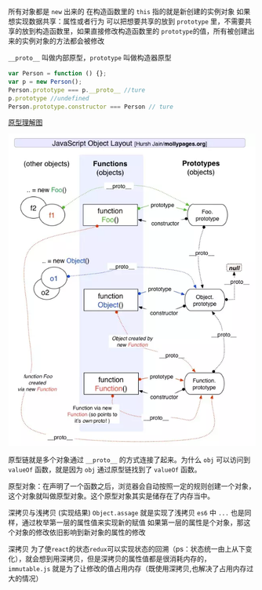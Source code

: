 所有对象都是 `new` 出来的
在构造函数里的 `this` 指的就是新创建的实例对象
如果想实现数据共享：属性或者行为
可以把想要共享的放到 `prototype` 里，不需要共享的放到构造函数里，如果直接修改构造函数里的 `prototype`的值，所有被创建出来的实例对象的方法都会被修改

`__proto__`  叫做内部原型，`prototype` 叫做构造器原型


```js
var Person = function () {};
var p = new Person();
Person.prototype === p.__proto__ //ture
p.prototype //undefined
Person.prototype.constructor === Person // ture
```

[原型理解图](https://user-gold-cdn.xitu.io/2018/11/16/1671d387e4189ec8?imageView2/0/w/1280/h/960/format/webp/ignore-error/1)

![](./proto.jpg)

原型链就是多个对象通过 `__proto__` 的方式连接了起来。为什么 `obj` 可以访问到 `valueOf` 函数，就是因为 `obj` 通过原型链找到了 `valueOf` 函数。

原型对象：在声明了一个函数之后，浏览器会自动按照一定的规则创建一个对象，这个对象就叫做原型对象。这个原型对象其实是储存在了内存当中。

深拷贝与浅拷贝 (实现结果)
`Object.assage` 就是实现了浅拷贝 `es6` 中 `...` 也是同样，通过枚举第一层的属性值来实现新的赋值 如果第一层的属性是个对象，那这个对象的修改依旧影响到新对象的属性的修改

深拷贝
为了使`react`的状态`redux`可以实现状态的回溯（ps：状态统一由上从下变化），就会想到用深拷贝，但是深拷贝的属性值都是很消耗内存的，` immutable.js` 就是为了让修改的值占用内存（既使用深拷贝,也解决了占用内存过大的情况）